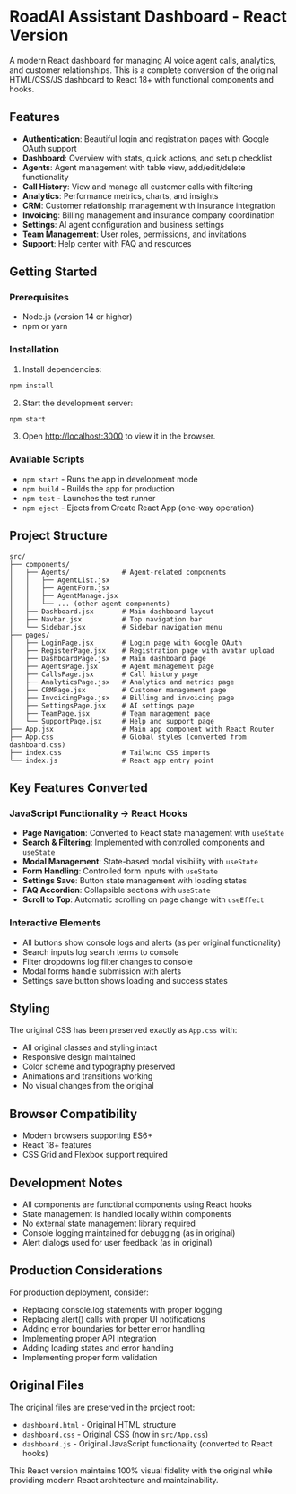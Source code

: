 # RoadAI Assistant Dashboard - React Version

A modern React dashboard for managing AI voice agent calls, analytics, and customer relationships. This is a complete conversion of the original HTML/CSS/JS dashboard to React 18+ with functional components and hooks.

## Features

- **Authentication**: Beautiful login and registration pages with Google OAuth support
- **Dashboard**: Overview with stats, quick actions, and setup checklist
- **Agents**: Agent management with table view, add/edit/delete functionality
- **Call History**: View and manage all customer calls with filtering
- **Analytics**: Performance metrics, charts, and insights
- **CRM**: Customer relationship management with insurance integration
- **Invoicing**: Billing management and insurance company coordination
- **Settings**: AI agent configuration and business settings
- **Team Management**: User roles, permissions, and invitations
- **Support**: Help center with FAQ and resources

## Getting Started

### Prerequisites

- Node.js (version 14 or higher)
- npm or yarn

### Installation

1. Install dependencies:
```bash
npm install
```

2. Start the development server:
```bash
npm start
```

3. Open [http://localhost:3000](http://localhost:3000) to view it in the browser.

### Available Scripts

- `npm start` - Runs the app in development mode
- `npm build` - Builds the app for production
- `npm test` - Launches the test runner
- `npm eject` - Ejects from Create React App (one-way operation)

## Project Structure

```
src/
├── components/
│   ├── Agents/             # Agent-related components
│   │   ├── AgentList.jsx
│   │   ├── AgentForm.jsx
│   │   ├── AgentManage.jsx
│   │   └── ... (other agent components)
│   ├── Dashboard.jsx       # Main dashboard layout
│   ├── Navbar.jsx          # Top navigation bar
│   └── Sidebar.jsx         # Sidebar navigation menu
├── pages/
│   ├── LoginPage.jsx       # Login page with Google OAuth
│   ├── RegisterPage.jsx    # Registration page with avatar upload
│   ├── DashboardPage.jsx   # Main dashboard page
│   ├── AgentsPage.jsx      # Agent management page
│   ├── CallsPage.jsx       # Call history page
│   ├── AnalyticsPage.jsx   # Analytics and metrics page
│   ├── CRMPage.jsx         # Customer management page
│   ├── InvoicingPage.jsx   # Billing and invoicing page
│   ├── SettingsPage.jsx    # AI settings page
│   ├── TeamPage.jsx        # Team management page
│   └── SupportPage.jsx     # Help and support page
├── App.jsx                 # Main app component with React Router
├── App.css                 # Global styles (converted from dashboard.css)
├── index.css               # Tailwind CSS imports
└── index.js                # React app entry point
```

## Key Features Converted

### JavaScript Functionality → React Hooks

- **Page Navigation**: Converted to React state management with `useState`
- **Search & Filtering**: Implemented with controlled components and `useState`
- **Modal Management**: State-based modal visibility with `useState`
- **Form Handling**: Controlled form inputs with `useState`
- **Settings Save**: Button state management with loading states
- **FAQ Accordion**: Collapsible sections with `useState`
- **Scroll to Top**: Automatic scrolling on page change with `useEffect`

### Interactive Elements

- All buttons show console logs and alerts (as per original functionality)
- Search inputs log search terms to console
- Filter dropdowns log filter changes to console
- Modal forms handle submission with alerts
- Settings save button shows loading and success states

## Styling

The original CSS has been preserved exactly as `App.css` with:
- All original classes and styling intact
- Responsive design maintained
- Color scheme and typography preserved
- Animations and transitions working
- No visual changes from the original

## Browser Compatibility

- Modern browsers supporting ES6+
- React 18+ features
- CSS Grid and Flexbox support required

## Development Notes

- All components are functional components using React hooks
- State management is handled locally within components
- No external state management library required
- Console logging maintained for debugging (as in original)
- Alert dialogs used for user feedback (as in original)

## Production Considerations

For production deployment, consider:
- Replacing console.log statements with proper logging
- Replacing alert() calls with proper UI notifications
- Adding error boundaries for better error handling
- Implementing proper API integration
- Adding loading states and error handling
- Implementing proper form validation

## Original Files

The original files are preserved in the project root:
- `dashboard.html` - Original HTML structure
- `dashboard.css` - Original CSS (now in `src/App.css`)
- `dashboard.js` - Original JavaScript functionality (converted to React hooks)

This React version maintains 100% visual fidelity with the original while providing modern React architecture and maintainability.

